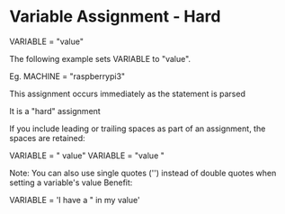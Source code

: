 # Variable Assignment - Hard

VARIABLE = "value"

The following example sets VARIABLE to "value".

Eg. MACHINE = "raspberrypi3"

This assignment occurs immediately as the statement is parsed

It is a "hard" assignment

If you include leading or trailing spaces as part of an assignment, the spaces are retained:

VARIABLE = " value"
VARIABLE = "value "

Note: You can also use single quotes ('') instead of double quotes when setting a variable's value
Benefit:

VARIABLE = 'I have a " in my value'
